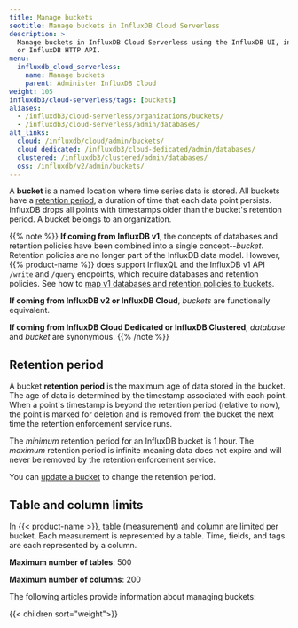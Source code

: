 ```yaml
---
title: Manage buckets
seotitle: Manage buckets in InfluxDB Cloud Serverless
description: >
  Manage buckets in InfluxDB Cloud Serverless using the InfluxDB UI, influx CLI,
  or InfluxDB HTTP API.
menu:
  influxdb_cloud_serverless:
    name: Manage buckets
    parent: Administer InfluxDB Cloud
weight: 105
influxdb3/cloud-serverless/tags: [buckets]
aliases:
  - /influxdb3/cloud-serverless/organizations/buckets/
  - /influxdb3/cloud-serverless/admin/databases/
alt_links:
  cloud: /influxdb/cloud/admin/buckets/
  cloud_dedicated: /influxdb3/cloud-dedicated/admin/databases/
  clustered: /influxdb3/clustered/admin/databases/
  oss: /influxdb/v2/admin/buckets/
---
```


A **bucket** is a named location where time series data is stored.
All buckets have a [retention period](#retention-period), a duration of time that each data point persists.
InfluxDB drops all points with timestamps older than the bucket's retention period.
A bucket belongs to an organization.

{{% note %}}
**If coming from InfluxDB v1**, the concepts of databases and retention policies
have been combined into a single concept--_bucket_.
Retention policies are no longer part of the InfluxDB data model.
However, {{% product-name %}} does
support InfluxQL and the InfluxDB v1 API `/write` and `/query` endpoints, which require databases and retention policies.
See how to [map v1 databases and retention policies to buckets](/influxdb3/cloud-serverless/guides/api-compatibility/v1/#map-v1-databases-and-retention-policies-to-buckets).

**If coming from InfluxDB v2 or InfluxDB Cloud**, _buckets_ are functionally equivalent.

**If coming from InfluxDB Cloud Dedicated or InfluxDB Clustered**, _database_ and _bucket_ are synonymous.
{{% /note %}}

## Retention period

A bucket **retention period** is the maximum age of data stored in the bucket.
The age of data is determined by the timestamp associated with each point.
When a point's timestamp is beyond the retention period (relative to now), the
point is marked for deletion and is removed from the bucket the next time the
retention enforcement service runs.

The _minimum_ retention period for an InfluxDB bucket is 1 hour.
The _maximum_ retention period is infinite meaning data does not expire and will
never be removed by the retention enforcement service.

You can [update a bucket](#update-a-bucket) to change the retention period.

## Table and column limits

In {{< product-name >}}, table (measurement) and column are limited per bucket.
Each measurement is represented by a table.
Time, fields, and tags are each represented by a column.

**Maximum number of tables**: 500

**Maximum number of columns**: 200

The following articles provide information about managing buckets:

{{< children sort="weight">}}
